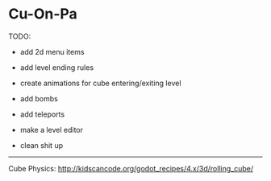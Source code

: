# Cu-On-Pa

TODO:

* add 2d menu items

* add level ending rules

* create animations for cube entering/exiting level

* add bombs

* add teleports

* make a level editor

* clean shit up
	
---

Cube Physics: http://kidscancode.org/godot_recipes/4.x/3d/rolling_cube/
